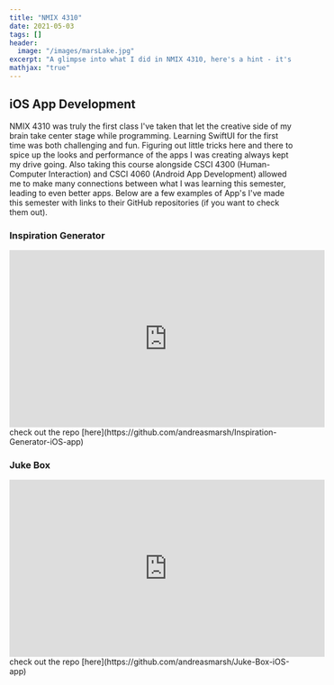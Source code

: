 ```yaml
---
title: "NMIX 4310"
date: 2021-05-03
tags: []
header: 
  image: "/images/marsLake.jpg"
excerpt: "A glimpse into what I did in NMIX 4310, here's a hint - it's iOS app development!"
mathjax: "true"
---
```

## iOS App Development

NMIX 4310 was truly the first class I've taken that let the creative side of my brain take center stage while programming. Learning SwiftUI for the first time was both challenging and fun. Figuring out little tricks here and there to spice up the looks and performance of the apps I was creating always kept my drive going. Also taking this course alongside CSCI 4300 (Human-Computer Interaction) and CSCI 4060 (Android App Development) allowed me to make many connections between what I was learning this semester, leading to even better apps. Below are a few examples of App's I've made this semester with links to their GitHub repositories (if you want to check them out). 

### Inspiration Generator

<iframe src="https://youtu.be/CO7RS8ggzCs" width="560" height="315" frameborder="0"> </iframe>
check out the repo [here](https://github.com/andreasmarsh/Inspiration-Generator-iOS-app)

### Juke Box

<iframe src="https://youtu.be/CO7RS8ggzCs" width="560" height="315" frameborder="0"> </iframe>
check out the repo [here](https://github.com/andreasmarsh/Juke-Box-iOS-app)
